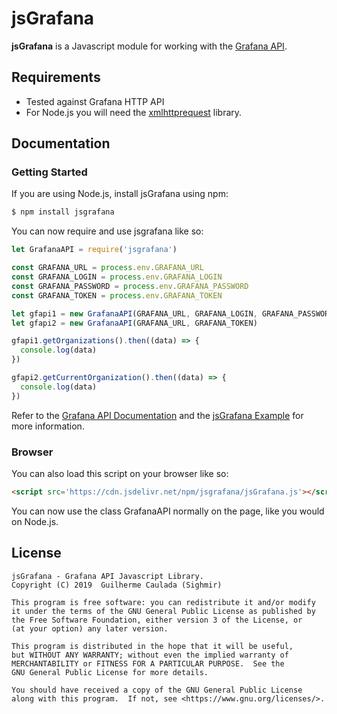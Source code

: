 # jsGrafana #

**jsGrafana** is a Javascript module for working with the [Grafana API](https://grafana.com/docs/http_api/).

## Requirements
* Tested against Grafana HTTP API
* For Node.js you will need the [xmlhttprequest](https://www.npmjs.com/package/xmlhttprequest) library.

## Documentation ##
### Getting Started

If you are using Node.js, install jsGrafana using npm:

```bash
$ npm install jsgrafana
```

You can now require and use jsgrafana like so:

```js
let GrafanaAPI = require('jsgrafana')

const GRAFANA_URL = process.env.GRAFANA_URL
const GRAFANA_LOGIN = process.env.GRAFANA_LOGIN
const GRAFANA_PASSWORD = process.env.GRAFANA_PASSWORD
const GRAFANA_TOKEN = process.env.GRAFANA_TOKEN

let gfapi1 = new GrafanaAPI(GRAFANA_URL, GRAFANA_LOGIN, GRAFANA_PASSWORD)
let gfapi2 = new GrafanaAPI(GRAFANA_URL, GRAFANA_TOKEN)

gfapi1.getOrganizations().then((data) => {
  console.log(data)
})

gfapi2.getCurrentOrganization().then((data) => {
  console.log(data)
})
```

Refer to the [Grafana API Documentation](https://grafana.com/docs/http_api/) and the [jsGrafana Example](https://github.com/Sighmir/jsGrafana/tree/master/example) for more information.  

### Browser

You can also load this script on your browser like so:

```html
<script src='https://cdn.jsdelivr.net/npm/jsgrafana/jsGrafana.js'></script>
```

You can now use the class GrafanaAPI normally on the page, like you would on Node.js.

## License ##
```
jsGrafana - Grafana API Javascript Library.
Copyright (C) 2019  Guilherme Caulada (Sighmir)

This program is free software: you can redistribute it and/or modify
it under the terms of the GNU General Public License as published by
the Free Software Foundation, either version 3 of the License, or
(at your option) any later version.

This program is distributed in the hope that it will be useful,
but WITHOUT ANY WARRANTY; without even the implied warranty of
MERCHANTABILITY or FITNESS FOR A PARTICULAR PURPOSE.  See the
GNU General Public License for more details.

You should have received a copy of the GNU General Public License
along with this program.  If not, see <https://www.gnu.org/licenses/>.
```
